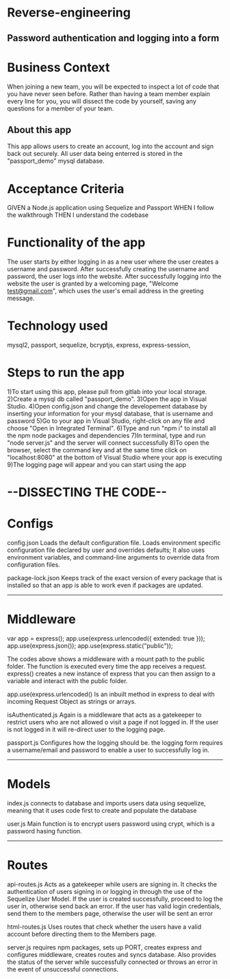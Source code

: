 # Reverse-engineering

## Password authentication and logging into a form

# Business Context

When joining a new team, you will be expected to inspect a lot of code that you have never seen before. Rather than having a team member explain every line for you, you will dissect the code by yourself, saving any questions for a member of your team.

## About this app

This app allows users to create an account, log into the account and sign back out securely. All user data being enterred is stored in the "passport_demo" mysql database.

# Acceptance Criteria

GIVEN a Node.js application using Sequelize and Passport
WHEN I follow the walkthrough
THEN I understand the codebase

# Functionality of the app

The user starts by either logging in as a new user where the user creates a username and password.
After successfully creating the username and password, the user logs into the website.
After successfully logging into the website the user is granted by a welcoming page, "Welcome test@gmail.com", which uses the
user's email address in the greeting message.

# Technology used

mysql2, passport, sequelize, bcryptjs, express, express-session,

# Steps to run the app

1)To start using this app, please pull from gitlab into your local storage.
2)Create a mysql db called "passport_demo".
3)Open the app in Visual Studio.
4)Open config.json and change the developement database by inserting your information for your mysql database, that is username and password
5)Go to your app in Visual Studio, right-click on any file and choose "Open in Integrated Terminal".
6)Type and run "npm i" to install all the npm node packages and dependencies
7)In terminal, type and run "node server.js" and the server will connect successfully
8)To open the browser, select the command key and at the same time click on "localhost:8080" at the bottom
of Visual Studio where your app is executing
9)The logging page will appear and you can start using the app

# --DISSECTING THE CODE--

# Configs

config.json
Loads the default configuration file.
Loads environment specific configuration file declared by user and overrides defaults;
It also uses environment variables, and command-line arguments to override data from configuration files.

package-lock.json
Keeps track of the exact version of every package that is installed so that an app is able to work even if packages are updated.

---

# Middleware

var app = express();
app.use(express.urlencoded({ extended: true }));
app.use(express.json());
app.use(express.static("public"));

The codes above shows a middleware with a mount path to the public folder.
The function is executed every time the app receives a request.
express() creates a new instance of express that you can then assign to a variable and interact with the public folder.

app.use(express.urlencoded()
Is an inbuilt method in express to deal with incoming Request Object as strings or arrays.

isAuthenticated.js
Again is a middleware that acts as a gatekeeper to restrict users who are not allowed o visit a page if not logged in. If the user is not logged in it will re-direct user to the logging page.

passport.js
Configures how the logging should be. the logging form requires a username/email and password to enable a user to successfully log in.

---

# Models

index.js
connects to database and imports users data using sequelize, meaning that it uses code first to create and populate the database

user.js
Main function is to encrypt users password using crypt, which is a password hasing function.

---

# Routes

api-routes.js
Acts as a gatekeeper while users are signing in. It checks the authentication of users signing in or logging in through the use of the Sequelize User Model.
If the user is created successfully, proceed to log the user in, otherwise send back an error.
If the user has valid login credentials, send them to the members page, otherwise the user will be sent an error

html-routes.js
Uses routes that check whether the users have a valid account before directing them to the Members page.

server.js
requires npm packages, sets up PORT, creates express and configures middleware, creates routes and syncs database. Also provides the status of the server while successfully connected or throws an error in the event of unsuccessful connections.
